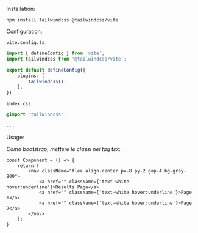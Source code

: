 Installation:

```shell
npm install tailwindcss @tailwindcss/vite
```

Configuration: 

`vite.config.ts:`

```ts
import { defineConfig } from 'vite';
import tailwindcss from '@tailwindcss/vite';

export default defineConfig({ 
	plugins: [ 
		tailwindcss(), 
	],
})
```

`index.css`

```css
@import "tailwindcss";

...
```

Usage:

*Come bootstrap, mettere le classi nei tag tsx*:

```tsx
const Component = () => {
    return (
        <nav className="flex align-center px-8 py-2 gap-4 bg-gray-800">
            <a href="" className={'text-white hover:underline'}>Results Page</a>
            <a href="" className={'text-white hover:underline'}>Page 1</a>
            <a href="" className={'text-white hover:underline'}>Page 2</a>
        </nav>
    );
}
```
